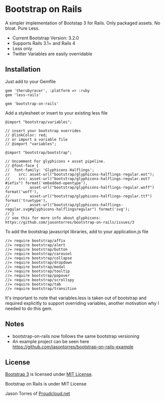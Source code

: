 # Bootstrap on Rails

A simpler implementation of Bootstap 3 for Rails. Only packaged assets. No bloat. Pure Less.

* Current Bootstrap Version: 3.2.0
* Supports Rails 3.1+ and Rails 4
* Less only
* Twitter Variables are easily overridable

## Installation

Just add to your Gemfile

    gem 'therubyracer', :platform => :ruby
    gem 'less-rails'

    gem 'bootstrap-on-rails'

Add a stylesheet or insert to your existing less file

    @import "bootstrap/variables";

    // insert your bootstrap overrides
    // @linkColor: red;
    // or import a variable file
    // @import "variables";

    @import "bootstrap/bootstrap";

    // Uncomment For glyphicons + asset pipeline.
    // @font-face {
    //  font-family: 'Glyphicons Halflings';
    //    src: asset-url("bootstrap/glyphicons-halflings-regular.eot");
    //    src: asset-url("bootstrap/glyphicons-halflings-regular.eot?#iefix") format('embedded-opentype'),
    //         asset-url("bootstrap/glyphicons-halflings-regular.woff") format('woff'),
    //         asset-url("bootstrap/glyphicons-halflings-regular.ttf") format('truetype'),
    //         asset-url("bootstrap/glyphicons-halflings-regular.svg#glyphicons-halflingsregular") format('svg');
    // }
    // see this for more info about glyphicons: https://github.com/jasontorres/bootstrap-on-rails/issues/3

To add the bootstrap javascript libraries, add to your application.js file

    //= require bootstrap/affix
    //= require bootstrap/alert
    //= require bootstrap/button
    //= require bootstrap/carousel
    //= require bootstrap/collapse
    //= require bootstrap/dropdown
    //= require bootstrap/modal
    //= require bootstrap/tooltip
    //= require bootstrap/popover
    //= require bootstrap/scrollspy
    //= require bootstrap/tab
    //= require bootstrap/transition


It's important to note that variables.less is taken out of bootstrap and required explicitly to support overriding variables, another motivation why I needed to do this gem.

## Notes

* bootstrap-on-rails now follows the same bootstrap versioning
* An example project can be seen here https://github.com/jasontorres/bootstrap-on-rails-example

## License

[Bootstrap 3](http://getbootstrap.com) is licensed under [MIT License](https://github.com/twbs/bootstrap/blob/master/LICENSE).

Bootstrap on Rails is under MIT License

Jason Torres of [Proudcloud.net](http://www.proudcloud.net)
